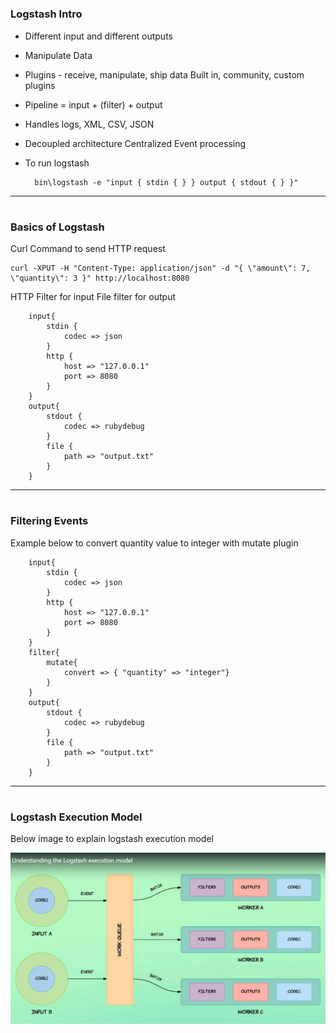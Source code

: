 



# <h3> Logstash Intro

- Different input and different outputs

- Manipulate Data

- Plugins - receive, manipulate, ship data
	Built in, community, custom plugins 

- Pipeline = input + (filter) + output

- Handles logs, XML, CSV, JSON

- Decoupled architecture
	Centralized Event processing
	
	
- To run logstash

		bin\logstash -e "input { stdin { } } output { stdout { } }"

------------------

# <h3> Basics of Logstash

Curl Command to send HTTP request

	curl -XPUT -H "Content-Type: application/json" -d "{ \"amount\": 7, \"quantity\": 3 }" http://localhost:8080


HTTP Filter for input
File filter for output

		input{
			stdin {
				codec => json
			}
			http {
				host => "127.0.0.1"
				port => 8080
			}
		}
		output{
			stdout {
				codec => rubydebug
			}
			file {
				path => "output.txt"
			}
		}
		
------------------

# <h3> Filtering Events

Example below to convert quantity value to integer with mutate plugin

		input{
			stdin {
				codec => json
			}
			http {
				host => "127.0.0.1"
				port => 8080
			}
		}
		filter{
			mutate{
				convert => { "quantity" => "integer"}
			}
		}
		output{
			stdout {
				codec => rubydebug
			}
			file {
				path => "output.txt"
			}
		}

------------------

# <h3> Logstash Execution Model

Below image to explain logstash execution model

![logstashExecutionModel](/images/logstash/logstashExecutionModel.PNG)
	
	
	
